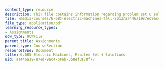 ```yaml
---
content_type: resource
description: This file contains information regarding problem set 6 solution.
file: /media/courses/6-685-electric-machines-fall-2013/aa446a1987ed9ac458eb3b8ef3178f77_MIT6_685F13_ps06ans.pdf
file_type: application/pdf
learning_resource_types:
- Assignments
ocw_type: OCWFile
parent_title: Assignments
parent_type: CourseSection
resourcetype: Document
title: 6.685 Electric Machines, Problem Set 6 Solutions
uid: aa446a19-87ed-9ac4-58eb-3b8ef3178f77
---
```

